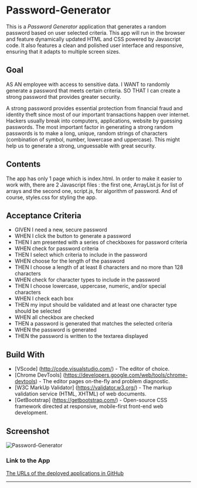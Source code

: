# Password-Generator
This is a *Password Generator* application that generates a random password based on user selected criteria. This app will run in the browser and feature dynamically updated HTML and CSS powered by Javascript code. It also features a clean and polished user interface and responsive, ensuring that it adapts to multiple screen sizes. 

## Goal 
<p>AS AN employee with access to sensitive data. I WANT to randomly generate a password that meets certain criteria. SO THAT I can create a strong password that provides greater security.</p>

<p>A strong password provides essential protection from financial fraud and identity theft since most of our important transactions happen over internet. Hackers usually break into computers, applications, website by guessing passwords. The most important factor in generating a strong random passwords is to make a long, unique, random strings of characters (combination of symbol, number, lowercase and uppercase). This might help us to generate a strong, unguessable with great security.</p>

## Contents
<p>The app has only 1 page which is index.html. In order to make it easier to work with, there are 2 Javascript files : the first one, ArrayList.js for list of arrays and the second one, script.js, for algorithm of password. And of course, styles.css for styling the app.</p>


## Acceptance Criteria
* GIVEN I need a new, secure password
* WHEN I click the button to generate a password
* THEN I am presented with a series of checkboxes for password criteria
* WHEN check for password criteria
* THEN I select which criteria to include in the password
* WHEN choose for the length of the password
* THEN I choose a length of at least 8 characters and no more than 128 characters
* WHEN check for character types to include in the password
* THEN I choose lowercase, uppercase, numeric, and/or special characters
* WHEN I check each box
* THEN my input should be validated and at least one character type should be selected
* WHEN all checkbox are checked
* THEN a password is generated that matches the selected criteria
* WHEN the password is generated
* THEN the password is written to the textarea displayed

## Build With
* [VScode] (http://code.visualstudio.com/) - The editor of choice.
* [Chrome DevTools] (https://developers.google.com/web/tools/chrome-devtools) - The editor pages on-the-fly and problem diagnostic.
* [W3C MarkUp Validator] (https://validator.w3.org/) - The markup validation service (HTML, XHTML) of web documents.
* [GetBootstrap] (https://getbootstrap.com/) - Open-source CSS framework directed at responsive, mobile-first front-end web development. 

## Screenshot
![Password-Generator](https://user-images.githubusercontent.com/7066137/91825491-b5018980-ec7f-11ea-8774-cc6910355898.png)

### Link to the App
<a href="https://annisapf.github.io/Password-Generator/">The URLs of the deployed applications in GitHub</a><hr>
